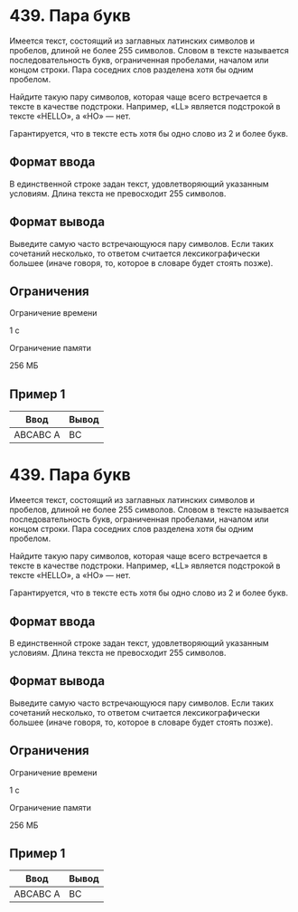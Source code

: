 # 439. Пара букв

Имеется текст, состоящий из заглавных латинских символов и пробелов, длиной не более 255 символов. Словом в тексте называется последовательность букв, ограниченная пробелами, началом или концом строки. Пара соседних слов разделена хотя бы одним пробелом.

Найдите такую пару символов, которая чаще всего встречается в тексте в качестве подстроки. Например, «LL» является подстрокой в тексте «HELLO», а «HO» — нет.

Гарантируется, что в тексте есть хотя бы одно слово из 2 и более букв.

## Формат ввода

В единственной строке задан текст, удовлетворяющий указанным условиям. Длина текста не превосходит 255 символов.

## Формат вывода

Выведите самую часто встречающуюся пару символов. Если таких сочетаний несколько, то ответом считается лексикографически большее (иначе говоря, то, которое в словаре будет стоять позже).

## Ограничения

Ограничение времени

1 с

Ограничение памяти

256 МБ

## Пример 1

| Ввод     | Вывод |
|----------|-------|
| ABCABC A | BC    |
# 439. Пара букв

Имеется текст, состоящий из заглавных латинских символов и пробелов, длиной не более 255 символов. Словом в тексте называется последовательность букв, ограниченная пробелами, началом или концом строки. Пара соседних слов разделена хотя бы одним пробелом.

Найдите такую пару символов, которая чаще всего встречается в тексте в качестве подстроки. Например, «LL» является подстрокой в тексте «HELLO», а «HO» — нет.

Гарантируется, что в тексте есть хотя бы одно слово из 2 и более букв.

## Формат ввода

В единственной строке задан текст, удовлетворяющий указанным условиям. Длина текста не превосходит 255 символов.

## Формат вывода

Выведите самую часто встречающуюся пару символов. Если таких сочетаний несколько, то ответом считается лексикографически большее (иначе говоря, то, которое в словаре будет стоять позже).

## Ограничения

Ограничение времени

1 с

Ограничение памяти

256 МБ

## Пример 1

| Ввод     | Вывод |
|----------|-------|
| ABCABC A | BC    |
